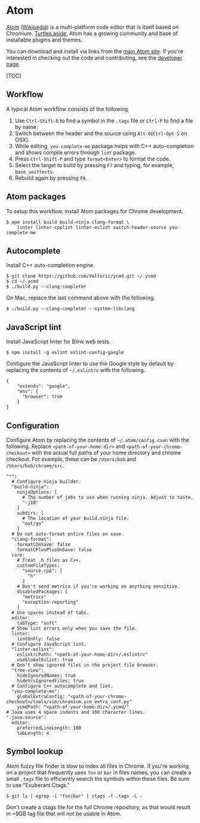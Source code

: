 # Atom

[Atom](https://atom.io/)
([Wikipedia](https://en.wikipedia.org/wiki/Atom_(text_editor))) is a
multi-platform code editor that is itself based on Chromium.
[Turtles aside](https://en.wikipedia.org/wiki/Turtles_all_the_way_down), Atom
has a growing community and base of installable plugins and themes.

You can download and install via links from the
[main Atom site](https://atom.io/). If you're interested in checking out the
code and contributing, see the
[developer page](https://github.com/atom/atom/blob/master/docs/build-instructions/linux.md).

[TOC]

## Workflow

A typical Atom workflow consists of the following.

1. Use `Ctrl-Shift-R` to find a symbol in the `.tags` file or `Ctrl-P` to find
   a file by name.
2. Switch between the header and the source using `Alt-O`(`Ctrl-Opt-S` on OSX).
3. While editing, `you-complete-me` package helps with C++ auto-completion and
   shows compile errors through `lint` package.
4. Press `Ctrl-Shift-P` and type `format<Enter>` to format the code.
5. Select the target to build by pressing `F7` and typing, for example,
   `base_unittests`.
6. Rebuild again by pressing `F9`.

## Atom packages

To setup this workflow, install Atom packages for Chrome development.

```
$ apm install build build-ninja clang-format \
    linter linter-cpplint linter-eslint switch-header-source you-complete-me
```

## Autocomplete

Install C++ auto-completion engine.

```
$ git clone https://github.com/Valloric/ycmd.git ~/.ycmd
$ cd ~/.ycmd
$ ./build.py --clang-completer
```

On Mac, replace the last command above with the following.

```
$ ./build.py --clang-completer --system-libclang
```

## JavaScript lint

Install JavaScript linter for Blink web tests.

```
$ npm install -g eslint eslint-config-google
```

Configure the JavaScript linter to use the Google style by default by replacing
the contents of `~/.eslintrc` with the following.

```
{
    "extends": "google",
    "env": {
      "browser": true
    }
}
```

## Configuration

Configure Atom by replacing the contents of `~/.atom/config.cson` with the
following. Replace `<path-of-your-home-dir>` and
`<path-of-your-chrome-checkout>` with the actual full paths of your home
directory and chrome checkout. For example, these can be `/Users/bob` and
`/Users/bob/chrome/src`.

```
"*":
  # Configure ninja builder.
  "build-ninja":
    ninjaOptions: [
      # The number of jobs to use when running ninja. Adjust to taste.
      "-j10"
    ]
    subdirs: [
      # The location of your build.ninja file.
      "out/gn"
    ]
  # Do not auto-format entire files on save.
  "clang-format":
    formatCOnSave: false
    formatCPlusPlusOnSave: false
  core:
    # Treat .h files as C++.
    customFileTypes:
      "source.cpp": [
        "h"
      ]
    # Don't send metrics if you're working on anything sensitive.
    disabledPackages: [
      "metrics"
      "exception-reporting"
    ]
  # Use spaces instead of tabs.
  editor:
    tabType: "soft"
  # Show lint errors only when you save the file.
  linter:
    lintOnFly: false
  # Configure JavaScript lint.
  "linter-eslint":
    eslintrcPath: "<path-of-your-home-dir>/.eslintrc"
    useGlobalEslint: true
  # Don't show ignored files in the project file browser.
  "tree-view":
    hideIgnoredNames: true
    hideVcsIgnoredFiles: true
  # Configure C++ autocomplete and lint.
  "you-complete-me":
    globalExtraConfig: "<path-of-your-chrome-checkout>/tools/vim/chromium.ycm_extra_conf.py"
    ycmdPath: "<path-of-your-home-dir>/.ycmd/"
# Java uses 4 space indents and 100 character lines.
".java.source":
  editor:
    preferredLineLength: 100
    tabLength: 4
```

## Symbol lookup

Atom fuzzy file finder is slow to index all files in Chrome. If you're working
on a project that frequently uses `foo` or `bar` in files names, you can create
a small `.tags` file to efficiently search the symbols within these files. Be
sure to use "Exuberant Ctags."

```
$ git ls | egrep -i "foo|bar" | ctags -f .tags -L -
```

Don't create a ctags file for the full Chrome repository, as that would result
in ~9GB tag file that will not be usable in Atom.
